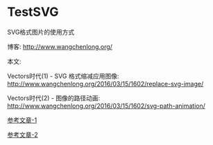 # TestSVG
SVG格式图片的使用方式

博客: http://www.wangchenlong.org/

本文: 

Vectors时代(1) - SVG 格式缩减应用图像: http://www.wangchenlong.org/2016/03/15/1602/replace-svg-image/

Vectors时代(2) - 图像的路径动画: http://www.wangchenlong.org/2016/03/15/1602/svg-path-animation/


[参考文章-1](http://www.wangchenlong.org/2016/03/15/replace-svg-image/)

[参考文章-2](http://www.wangchenlong.org/2016/03/15/svg-path-animation/)
